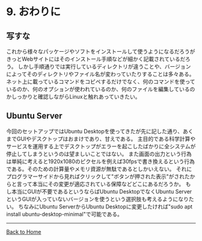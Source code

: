 <!--

This document is written in Markdown.
You can preview on such as VisualStudio Code.
If you want to know more, search with "vscode markdown" or refer to official document https://code.visualstudio.com/Docs/languages/markdown .

-->

# 9. おわりに


## 写すな

これから様々なパッケージやソフトをインストールして使うようになるだろうが
きっとWebサイトにはそのインストール手順などが細かく記載されているだろう。
しかし手順通りでは実行しているディレクトリが違うことや、バージョンによってそのディレクトリやファイル名が変わっていたりすることは多々ある。
ネット上に載っているコマンドをコピペするだけでなく、何のコマンドを使っているのか、何のオプションが使われているのか、何のファイルを編集しているのかしっかりと確認しながらLinuxと触れあっていきたい。

## Ubuntu Server

今回のセットアップではUbuntu Desktopを使ってきたが先に記した通り、あくまでGUIやデスクトップはおまけであり、甘えである。
主目的である科学計算やサービスを運用する上でデスクトップがエラーを起こしたばかりに全システムが停止してしまうというのは望ましいことではない。
また画面の出力という行為は単純に考えると1920x1080のピクセルを例えば30fpsで書き換えるという行為である。そのための計算量やメモリ資源が無駄であるとしかいえない。
それにプログラマーサイドから見ればクリックして"ボタンが押された表示"がされたからと言って本当にその変更が適応されている保障などどこにあるだろうか。
もし本当にGUIが不要であるというならばUbuntu DesktopでなくUbuntu ServerというGUIが入っていないバージョンを使うという選択肢も考えるようになりたい。
ちなみにUbuntu ServerからUbuntu Desktopに変更したければ"sudo apt install ubuntu-desktop-minimal"で可能である。

----
[Back to Home](../readme.md)

<!-- Written by Croyfet in 2022-->
